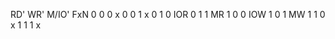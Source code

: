 RD' WR' M/IO' FxN
0   0    0     x
0   0    1     x
0   1    0    IOR
0   1    1    MR
1   0    0    IOW
1   0    1    MW
1   1    0     x
1   1    1     x
